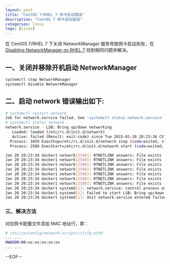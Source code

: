 ```yaml
---
layout: post
title: "CentOS 7/RHEL 7 网卡启动错误"
description: "CentOS 7 网卡启动错误"
categories: linux
tags: [Linux]
---
```


在 CentOS 7/RHEL 7 下关闭 NetworkManager 服务导致网卡启动失败，在 [Disabling NetworkManager on RHEL 7](http://superuser.com/questions/782083/disabling-networkmanager-on-rhel-7) 找到相同问题并解决。

## 一、关闭并移除开机启动 NetworkManager

``` bash
systemctl stop NetworkManager
systemctl disable NetworkManager
```

## 二、启动 network 错误输出如下:

``` bash
# systemctl restart network
Job for network.service failed. See 'systemctl status network.service' and 'journalctl -xn' for details.
# systemctl status network
network.service - LSB: Bring up/down networking
   Loaded: loaded (/etc/rc.d/init.d/network)
   Active: failed (Result: exit-code) since Tue 2015-01-20 20:23:34 CST; 15s ago
  Process: 1659 ExecStop=/etc/rc.d/init.d/network stop (code=exited, status=0/SUCCESS)
  Process: 2588 ExecStart=/etc/rc.d/init.d/network start (code=exited, status=1/FAILURE)

Jan 20 20:23:34 docker1 network[2588]: RTNETLINK answers: File exists
Jan 20 20:23:34 docker1 network[2588]: RTNETLINK answers: File exists
Jan 20 20:23:34 docker1 network[2588]: RTNETLINK answers: File exists
Jan 20 20:23:34 docker1 network[2588]: RTNETLINK answers: File exists
Jan 20 20:23:34 docker1 network[2588]: RTNETLINK answers: File exists
Jan 20 20:23:34 docker1 network[2588]: RTNETLINK answers: File exists
Jan 20 20:23:34 docker1 network[2588]: RTNETLINK answers: File exists
Jan 20 20:23:34 docker1 systemd[1]: network.service: control process exited, code=exited status=1
Jan 20 20:23:34 docker1 systemd[1]: Failed to start LSB: Bring up/down networking.
Jan 20 20:23:34 docker1 systemd[1]: Unit network.service entered failed state.
```

### 三、解决方法

对应网卡配置文件添加 MAC 地址行，即：

``` bash
# /etc/sysconfig/network-scripts/ifcfg-eth0 
... ...
HWADDR=00:xx:xx:xx:xx:xx
... ...
```

--EOF--
